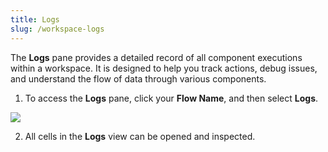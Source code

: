 ```yaml
---
title: Logs
slug: /workspace-logs
---
```



The **Logs** pane provides a detailed record of all component executions within a workspace. It is designed to help you track actions, debug issues, and understand the flow of data through various components.

1. To access the **Logs** pane, click your **Flow Name**, and then select **Logs**.

![](/img/logs.png)

2. All cells in the **Logs** view can be opened and inspected.


